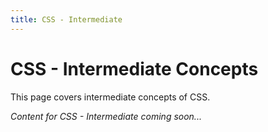 ```yaml
---
title: CSS - Intermediate
---
```


# CSS - Intermediate Concepts

This page covers intermediate concepts of CSS.

*Content for CSS - Intermediate coming soon...*
